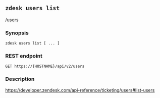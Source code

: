 ## `zdesk users list`

/users

### Synopsis

    zdesk users list [ ... ]

### REST endpoint

    GET https://{HOSTNAME}/api/v2/users

### Description

https://developer.zendesk.com/api-reference/ticketing/users#list-users

